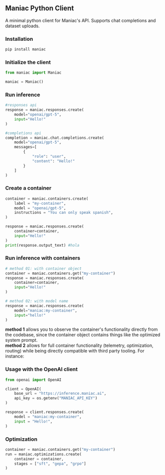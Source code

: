 ## Maniac Python Client

A minimal python client for Maniac's API. Supports chat completions and dataset uploads.

### Installation

```bash
pip install maniac
```

### Initialize the client

```py
from maniac import Maniac

maniac = Maniac()
```

### Run inference

```py
#responses api
response = maniac.responses.create(
    model="openai/gpt-5",
    input="Hello!"
)

#completions api
completion = maniac.chat.completions.create(
    model="openai/gpt-5",
    messages=[
        {
            "role": "user",
            "content": "Hello!"
        }
    ]
)
```

### Create a container

```py
container = maniac.containers.create(
    label = "my-container",
    model = "openai/gpt-5",
    instructions = "You can only speak spanish",
)

response = maniac.responses.create(
    container=container,
    input="Hello!"
)
print(response.output_text) #hola
```

### Run inference with containers

```py
# method 01: with container object
container = maniac.containers.get("my-container")
response = maniac.responses.create(
    container=container,
    input="Hello!"
)

# method 02: with model name
response = maniac.responses.create(
    model="maniac:my-container",
    input="hello!"
)
```

**method 1** allows you to observe the container's functionality directly from the codebase, since the container object contains things like the optimized system prompt.  
**method 2** allows for full container functionality (telemetry, optimization, routing) while being directly compatible with third party tooling. For instance:

### Usage with the OpenAI client

```py
from openai import OpenAI

client = OpenAI(
    base_url = "https://inference.maniac.ai",
    api_key = os.getenv("MANIAC_API_KEY")
)

response = client.responses.create(
    model = "maniac:my-container",
    input = "Hello!",
)
```

### Optimization

```py
container = maniac.containers.get("my-container")
run = maniac.optimizations.create(
    container = container,
    stages = ["sft", "gepa", "grpo"]
)
```
